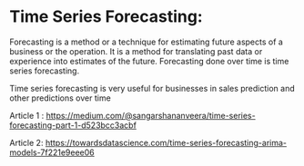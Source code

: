 # Time Series Forecasting:

Forecasting is a method or a technique for estimating future aspects of a business or the operation. It is a method for translating past data or experience into estimates of the future. Forecasting done over time is time series forecasting.

Time series forecasting is very useful for businesses in sales prediction and other predictions over time

Article 1 : https://medium.com/@sangarshananveera/time-series-forecasting-part-1-d523bcc3acbf

Article 2: https://towardsdatascience.com/time-series-forecasting-arima-models-7f221e9eee06
